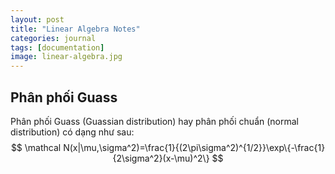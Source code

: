 ```yaml
---
layout: post
title: "Linear Algebra Notes"
categories: journal
tags: [documentation]
image: linear-algebra.jpg
---
```

## Phân phối Guass 
Phân phối Guass (Guassian distribution) hay phân phối chuẩn (normal distribution) có dạng như sau:
$$
\mathcal N(x|\mu,\sigma^2)=\frac{1}{(2\pi\sigma^2)^{1/2}}\exp\{-\frac{1}{2\sigma^2}(x-\mu)^2\}
$$
<!--stackedit_data:
eyJoaXN0b3J5IjpbMTg5NDgxNDI5N119
-->